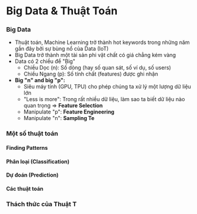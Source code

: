 # Big Data & Thuật Toán

### Big Data

* Thuật toán, Machine Learning trở thành hot keywords trong những năm gần đây bởi sự bùng nổ của Data \(IoT\)
* Big Data trở thành một tài sản phi vật chất có giá chẳng kém vàng
* Data có 2 chiều để "Big"
  * Chiều Dọc \(n\): Số dòng \(hay số quan sát, số ví dụ, số users\)
  * Chiều Ngang \(p\): Số tính chất \(features\) được ghi nhận 
* **Big "n" and big "p":** 
  * Siêu máy tính \(GPU, TPU\) cho phép chúng ta xử lý một lượng dữ liệu lớn
  * "Less is more": Trong rất nhiều dữ liệu, làm sao ta biết dữ liệu nào quan trọng =&gt; **Feature Selection** 
  * Manipulate "p": **Feature Engineering** 
  * Manipulate "n": **Sampling Te**

### Một số thuật toán

#### Finding Patterns

#### Phân loại \(Classification\)

#### Dự đoán \(Prediction\)

#### Các thuật toán 

### Thách thức của Thuật T

